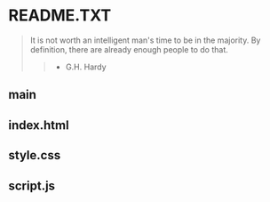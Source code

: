 <h1>README.TXT</h1>

>It is not worth an intelligent man's time to be in the majority.
By definition, there are already enough people to do that.
>> - G.H. Hardy


<h2>main</h2>



<h2>index.html</h2>

<h2>style.css</h2>

<h2>script.js</h2>
